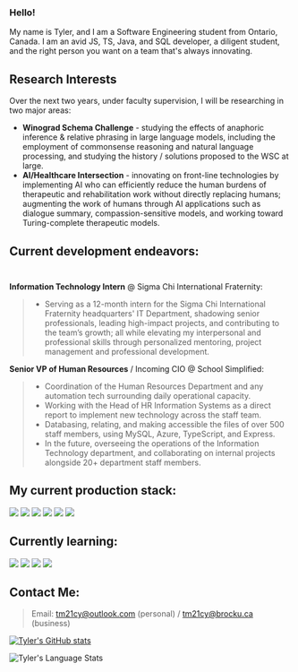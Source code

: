 ### Hello!
My name is Tyler, and I am a Software Engineering student from Ontario, Canada. I am an avid JS, TS, Java, and SQL developer, a diligent student, and the right person you want on a team that's always innovating.

## Research Interests
Over the next two years, under faculty supervision, I will be researching in two major areas:
- **Winograd Schema Challenge** - studying the effects of anaphoric inference & relative phrasing in large language models, including the employment of commonsense reasoning and natural language processing, and studying the history / solutions proposed to the WSC at large.
- **AI/Healthcare Intersection** - innovating on front-line technologies by implementing AI who can efficiently reduce the human burdens of therapeutic and rehabilitation work without directly replacing humans; augmenting the work of humans through AI applications such as dialogue summary, compassion-sensitive models, and working toward Turing-complete therapeutic models.

## Current development endeavors:<br><br>
**Information Technology Intern** @ Sigma Chi International Fraternity:
> - Serving as a 12-month intern for the Sigma Chi International Fraternity headquarters' IT Department, shadowing senior professionals, leading high-impact projects, and contributing to the team’s growth; all while elevating my interpersonal and professional skills through personalized mentoring, project management and professional development.

**Senior VP of Human Resources** / Incoming CIO @ School Simplified:
> - Coordination of the Human Resources Department and any automation tech surrounding daily operational capacity.<br>
> - Working with the Head of HR Information Systems as a direct report to implement new technology across the staff team.<br>
> - Databasing, relating, and making accessible the files of over 500 staff members, using MySQL, Azure, TypeScript, and Express.<br>
> - In the future, overseeing the operations of the Information Technology department, and collaborating on internal projects alongside 20+ department staff members.<br>

## My current production stack:<br>
<img src="https://shields.io/badge/TypeScript-3178C6?logo=TypeScript&logoColor=FFF&style=flat-square">
<img src="https://shields.io/badge/JavaScript-f7df1e?logo=Javascript&logoColor=000&style=flat-square">
<img src="https://shields.io/badge/MySQL-00758F?logo=mysql&logoColor=white&style=flat-square">
<img src="https://shields.io/badge/Express-black?logo=express&logoColor=white&style=flat-square">
<img src="https://shields.io/badge/HTML-white?logo=html5&logoColor=orange&style=flat-square">
<img src="https://shields.io/badge/CSS-blue?logo=css3&logoColor=white&style=flat-square"><br>

## Currently learning:<br>
<img src="https://shields.io/badge/Assembly-grey?logo=webassembly&logoColor=white&style=flat-square">
<img src="https://shields.io/badge/Rust-brown?logo=rust&logoColor=white&style=flat-square">
<img src="https://shields.io/badge/C/C++-lightblue?logo=c&logoColor=black&style=flat-square">
<img src="https://shields.io/badge/Python-darkgreen?logo=python&logoColor=white&style=flat-square">

## Contact Me:
> Email: tm21cy@outlook.com (personal) / tm21cy@brocku.ca (business)<br>

[![Tyler's GitHub stats](https://github-readme-stats.vercel.app/api?username=tm21cy)](https://github.com/tm21cy/github-readme-stats)

![Tyler's Language Stats](https://github-readme-stats.vercel.app/api/top-langs/?username=tm21cy)
